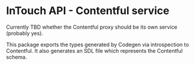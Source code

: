 # InTouch API - Contentful service

Currently TBD whether the Contentful proxy should be its own service (probably yes).

This package exports the types generated by Codegen via introspection to Contentful. It also generates an SDL file which represents the Contentful schema.
